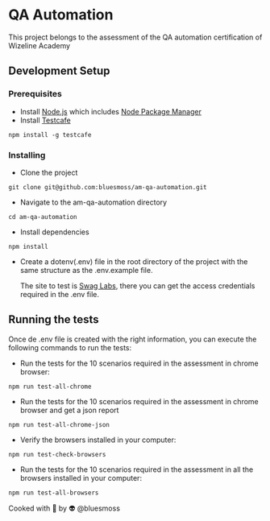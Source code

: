 # QA Automation

This project belongs to the assessment of the QA automation certification of Wizeline Academy

## Development Setup

### Prerequisites


- Install [Node.js](https://nodejs.org/en/ "Node.js") which includes [Node Package Manager](https://www.npmjs.com/get-npm "Node Package Manager")
- Install [Testcafe](https://www.npmjs.com/get-npm "Testcafe")

```
npm install -g testcafe
```

### Installing

- Clone the project 


```
git clone git@github.com:bluesmoss/am-qa-automation.git
```

- Navigate to the  am-qa-automation directory

```
cd am-qa-automation
```

- Install dependencies

```
npm install
```

- Create a dotenv(.env) file in the root directory of the project with the same structure as the .env.example file.

	 The site to test is [Swag Labs](https://www.saucedemo.com/ "Swag Labs"), there you can get the access credentials required in the .env file.


## Running the tests

Once de .env file is created with the right information, you can execute the following commands to run the tests:

- Run the tests for the 10 scenarios required in the assessment in chrome browser:

```
npm run test-all-chrome
```

- Run the tests for the 10 scenarios required in the assessment in chrome browser and get a json report

```
npm run test-all-chrome-json
```

- Verify the browsers installed in your computer:

```
npm run test-check-browsers
```

- Run the tests for the 10 scenarios required in the assessment in all the browsers installed in your computer:

```
npm run test-all-browsers
```


Cooked with 💙 by 👽 @bluesmoss